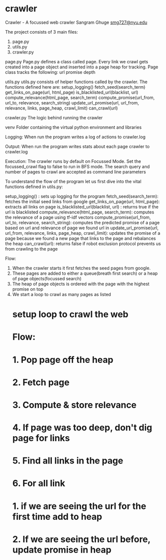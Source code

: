 # crawler
Crawler - A focussed web crawler
Sangram Ghuge
smg727@nyu.edu

The project consists of 3 main files:
1. page.py
2. utils.py
3. crawler.py


page.py
Page.py defines a class called page. Every link we crawl gets created into a page object and inserted into a page heap for tracking. Page class tracks the following:
url
promise
depth

utils.py
utils.py consists of helper functions called by the crawler. The functions defined here are:
setup_logging()
fetch_seed(search_term)
get_links_on_page(url, html_page)
is_blacklisted_url(blacklist, url)
compute_relevance(html_page, search_term)
compute_promise(url_from, url_to, relevance, search_string)
update_url_promise(url, url_from, relevance, links, page_heap, crawl_limit)
can_crawl(url)

crawler.py 
The logic behind running the crawler

venv 
Folder containing the virtual python environment and libraries

Logging:
When run the program writes a log of actions to crawler.log

Output:
When run the program writes stats about each page crawler to crawler.log

Execution:
The crawler runs by default on Focussed Mode.
Set the focussed_crawl flag to false to run in BFS mode.
The search query and number of pages to crawl are accepted as command line parameters

To understand the flow of the program let us first dive into the vital functions defined in utils.py:

setup_logging() : sets up logging for the program
fetch_seed(search_term): fetches the initial seed links from google
get_links_on_page(url, html_page): extracts all links on page
is_blacklisted_url(blacklist, url) : returns true if the url is blacklisted
compute_relevance(html_page, search_term): computes the relevance of a page using tf-idf vectors
compute_promise(url_from, url_to, relevance, search_string): computes the predicted promise of a page based on url and relevance of page we found url in 
update_url_promise(url, url_from, relevance, links, page_heap, crawl_limit): updates the promise of a page because we found a new page that links to the page and rebalances the heap
can_crawl(url): returns false if robot exclusion protocol prevents us from crawling to the page

Flow:
1. When the crawler starts it first fetches the seed pages from google.
2. These pages are added to either a queue(breath first search) or a heap of page objects(focussed search)
3. The heap of page objects is ordered with the page with the highest promise on top
4. We start a loop to crawl as many pages as listed
    # setup loop to crawl the web
    # Flow:
    #   1. Pop page off the heap
    #   2. Fetch page
    #   3. Compute & store relevance
    #   4. If page was too deep, don't dig page for links
    #   5. Find all links in the page
    #   6. For all link
    #       1.  if we are seeing the url for the first time add to heap
    #       2. If we are seeing the url before, update promise in heap
 

